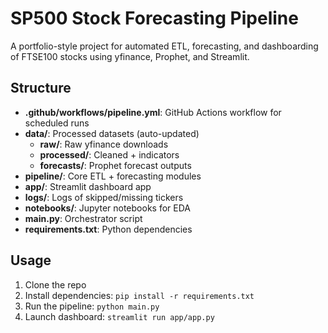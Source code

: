 # SP500 Stock Forecasting Pipeline

A portfolio-style project for automated ETL, forecasting, and dashboarding of FTSE100 stocks using yfinance, Prophet, and Streamlit.

## Structure

- **.github/workflows/pipeline.yml**: GitHub Actions workflow for scheduled runs
- **data/**: Processed datasets (auto-updated)
  - **raw/**: Raw yfinance downloads
  - **processed/**: Cleaned + indicators
  - **forecasts/**: Prophet forecast outputs
- **pipeline/**: Core ETL + forecasting modules
- **app/**: Streamlit dashboard app
- **logs/**: Logs of skipped/missing tickers
- **notebooks/**: Jupyter notebooks for EDA
- **main.py**: Orchestrator script
- **requirements.txt**: Python dependencies

## Usage

1. Clone the repo
2. Install dependencies: `pip install -r requirements.txt`
3. Run the pipeline: `python main.py`
4. Launch dashboard: `streamlit run app/app.py`
